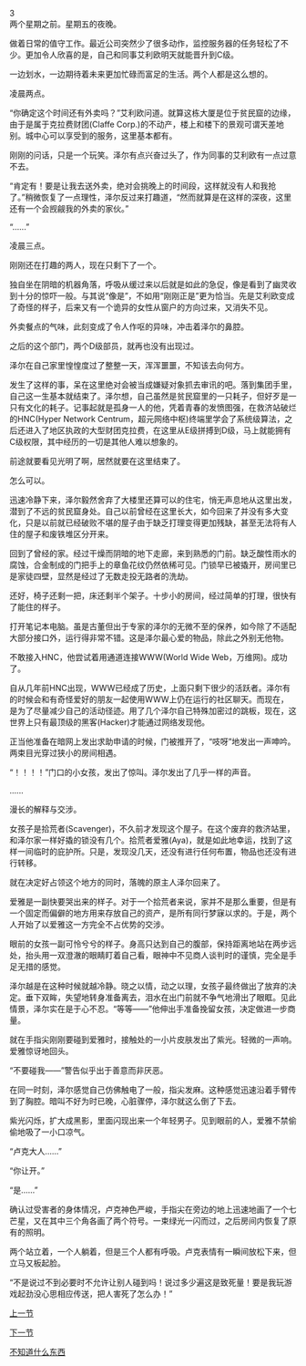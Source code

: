 3  
两个星期之前。星期五的夜晚。  

做着日常的值守工作。最近公司突然少了很多动作，监控服务器的任务轻松了不少。更加令人欣喜的是，自己和同事艾利欧明天就能晋升到C级。  

一边划水，一边期待着未来更加忙碌而富足的生活。两个人都是这么想的。  

凌晨两点。  

“你确定这个时间还有外卖吗？”艾利欧问道。就算这栋大厦是位于贫民窟的边缘，由于是属于克拉费财团(Claffe Corp.)的不动产，楼上和楼下的景观可谓天差地别。城中心可以享受到的服务，这里基本都有。  

刚刚的问话，只是一个玩笑。泽尔有点兴奋过头了，作为同事的艾利欧有一点过意不去。  

“肯定有！要是让我去送外卖，绝对会挑晚上的时间段，这样就没有人和我抢了。”稍微恢复了一点理性，泽尔反过来打趣道，“然而就算是在这样的深夜，这里还有一个会觊觎我的外卖的家伙。”  

“......”  

凌晨三点。  

刚刚还在打趣的两人，现在只剩下了一个。  

独自坐在阴暗的机器角落，呼吸从缓过来以后就是如此的急促，像是看到了幽灵收到十分的惊吓一般。与其说“像是”，不如用“刚刚正是”更为恰当。先是艾利欧变成了奇怪的样子，后来又有一个诡异的女性从窗户的方向过来，又消失不见。  

外卖餐点的气味，此刻变成了令人作呕的异味，冲击着泽尔的鼻腔。  

之后的这个部门，两个D级部员，就再也没有出现过。  

泽尔在自己家里惶惶度过了整整一天，浑浑噩噩，不知该去向何方。  

发生了这样的事，呆在这里绝对会被当成嫌疑对象抓去审讯的吧。落到集团手里，自己这一生基本就结束了。泽尔想，自己虽然是贫民窟里的一只耗子，但好歹是一只有文化的耗子。记事起就是孤身一人的他，凭着青春的发愤图强，在救济站破烂的HNC(Hyper Network Centrum，超元网络中枢)终端里学会了系统级算法，之后还进入了地区执政的大型财团克拉费，在这里从E级拼搏到D级，马上就能拥有C级权限，其中经历的一切是其他人难以想象的。  

前途就要看见光明了啊，居然就要在这里结束了。  

怎么可以。  

迅速冷静下来，泽尔毅然舍弃了大楼里还算可以的住宅，悄无声息地从这里出发，潜到了不远的贫民窟身处。自己以前曾经在这里长大，如今回来了并没有多大变化，只是以前就已经破败不堪的屋子由于缺乏打理变得更加残缺，甚至无法将有人住的屋子和废铁堆区分开来。  

回到了曾经的家。经过干燥而阴暗的地下走廊，来到熟悉的门前。缺乏酸性雨水的腐蚀，合金制成的门把手上的章鱼花纹仍然依稀可见。门锁早已被撬开，房间里已是家徒四壁，显然是经过了无数走投无路者的洗劫。  

还好，椅子还剩一把，床还剩半个架子。十步小的房间，经过简单的打理，很快有了能住的样子。  

打开笔记本电脑。虽是古董但出于专家的泽尔的无微不至的保养，如今除了不适配大部分接口外，运行得非常不错。这是泽尔最心爱的物品，除此之外别无他物。  

不敢接入HNC，他尝试着用通道连接WWW(World Wide Web，万维网)。成功了。  

自从几年前HNC出现，WWW已经成了历史，上面只剩下很少的活跃者。泽尔有的时候会和有奇怪爱好的朋友一起使用WWW上仍在运行的社区聊天。而现在，是为了尽量减少自己的活动径迹。用了几个泽尔自己特殊加密过的跳板，现在，这世界上只有最顶级的黑客(Hacker)才能通过网络发现他。  

正当他准备在暗网上发出求助申请的时候，门被推开了，“吱呀”地发出一声呻吟。两束目光穿过狭小的房间相遇。  

“！！！！”门口的小女孩，发出了惊叫。泽尔发出了几乎一样的声音。  

......  

漫长的解释与交涉。  

女孩子是拾荒者(Scavenger)，不久前才发现这个屋子。在这个废弃的救济站里，和泽尔家一样好撬的锁没有几个。拾荒者爱雅(Aya)，就是如此地幸运，找到了这样一间临时的庇护所。只是，发现没几天，还没有进行任何布置，物品也还没有进行转移。  

就在决定好占领这个地方的同时，落魄的原主人泽尔回来了。  

爱雅是一副快要哭出来的样子。对于一个拾荒者来说，家并不是那么重要，但是有一个固定而偏僻的地方用来存放自己的资产，是所有同行梦寐以求的。于是，两个人开始了以爱雅这一方完全不占优势的交涉。  

眼前的女孩一副可怜兮兮的样子。身高只达到自己的腹部，保持距离地站在两步远处，抬头用一双澄澈的眼睛盯着自己看，眼神中不见商人谈判时的谨慎，完全是手足无措的感觉。  

泽尔越是在这种时候就越冷静。晓之以情，动之以理，女孩子最终做出了放弃的决定。垂下双眸，失望地转身准备离去，泪水在出门前就不争气地滑出了眼眶。见此情景，泽尔实在是于心不忍。“等等——”他伸出手准备挽留女孩，决定做进一步商量。  

就在手指尖刚刚要碰到爱雅时，接触处的一小片皮肤发出了紫光。轻微的一声响。爱雅惊讶地回头。  

“不要碰我——”警告似乎出于善意而非厌恶。  

在同一时刻，泽尔感觉自己仿佛触电了一般，指尖发麻。这种感觉迅速沿着手臂传到了胸腔。暗叫不好为时已晚，心脏骤停，泽尔就这么倒了下去。  

紫光闪烁，扩大成黑影，里面闪现出来一个年轻男子。见到眼前的人，爱雅不禁偷偷地吸了一小口凉气。  

“卢克大人......”  

“你让开。”  

“是......”  

确认过受害者的身体情况，卢克神色严峻，手指尖在旁边的地上迅速地画了一个七芒星，又在其中三个角各画了两个符号。一束绿光一闪而过，之后房间内恢复了原有的照明。  

两个站立着，一个人躺着，但是三个人都有呼吸。卢克表情有一瞬间放松下来，但立马又板起脸。  

“不是说过不到必要时不允许让别人碰到吗！说过多少遍这是致死量！要是我玩游戏起劲没心思相应传送，把人害死了怎么办！”

[上一节](https://github.com/wuyuema/Zeul-has-to-continue-his-magic-lesson-today/blob/master/1-2.md)  

[下一节](https://github.com/wuyuema/Zeul-has-to-continue-his-magic-lesson-today/blob/master/1-4.md)

[不知道什么东西](https://github.com/wuyuema/Zeul-has-to-continue-his-magic-lesson-today/blob/master/%E5%86%99%E6%88%BF%E5%B1%8B%E7%9A%84%E9%82%A3%E4%B8%AA%E5%B0%8F%E8%AF%B4%EF%BC%8C%E4%B8%8D%E7%9F%A5%E9%81%93%E6%94%BE%E5%93%AA%E9%87%8C%EF%BC%8C%E5%B0%B1%E5%85%88%E4%BC%A0%E4%B8%8A%E6%9D%A5%E4%BA%86.md)  
